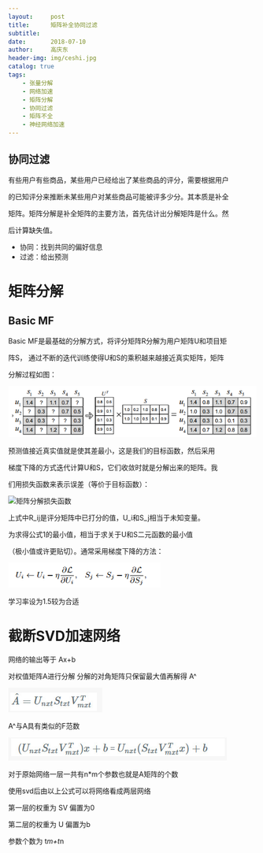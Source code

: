 ```yaml
---
layout:     post
title:      矩阵补全协同过滤
subtitle:   
date:       2018-07-10
author:     高庆东
header-img: img/ceshi.jpg
catalog: true
tags:
    - 张量分解
    - 网络加速
    - 矩阵分解
    - 协同过滤
    - 矩阵不全
    - 神经网络加速
---
```


## 协同过滤
有些用户有些商品，某些用户已经给出了某些商品的评分，需要根据用户

的已知评分来推断未某些用户对某些商品可能被评多少分。其本质是补全

矩阵。矩阵分解是补全矩阵的主要方法，首先估计出分解矩阵是什么。然

后计算缺失值。

- 协同：找到共同的偏好信息
- 过滤：给出预测

# 矩阵分解

## Basic MF
Basic MF是最基础的分解方式，将评分矩阵R分解为用户矩阵U和项目矩

阵S， 通过不断的迭代训练使得U和S的乘积越来越接近真实矩阵，矩阵

分解过程如图： 

![矩阵分解](/img/矩阵分解.png)

预测值接近真实值就是使其差最小，这是我们的目标函数，然后采用

梯度下降的方式迭代计算U和S，它们收敛时就是分解出来的矩阵。我

们用损失函数来表示误差（等价于目标函数）： 

![矩阵分解损失函数](/img/矩阵分解损失函数)

上式中R_ij是评分矩阵中已打分的值，U_i和S_j相当于未知变量。

为求得公式1的最小值，相当于求关于U和S二元函数的最小值

（极小值或许更贴切）。通常采用梯度下降的方法： 

![矩阵分解损失函数跟新公式](/img/矩阵分解损失函数跟新公式.png)

学习率设为1.5较为合适


# 截断SVD加速网络

网络的输出等于 Ax+b

对权值矩阵A进行分解 分解的对角矩阵只保留最大值再解得 A^

![svd分解](/img/svd分解.png)

A^与A具有类似的F范数 

![svd分解网络](/img/svd分解网络.png)

对于原始网络一层一共有n*m个参数也就是A矩阵的个数

使用svd后由以上公式可以将网络看成两层网络

第一层的权重为	SV 偏置为0

第二层的权重为    U  偏置为b

参数个数为 t*m+t*n 

